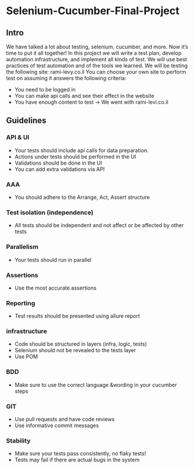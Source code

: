 # Selenium-Cucumber-Final-Project
## Intro
We have talked a lot about testing, selenium, cucumber, and more.
Now it’s time to put it all together!
In this project we will write a test plan, develop automation infrastructure, and implement all kinds of test.
We will use best practices of test automation and of the tools we learned.
We will be testing the following site:
rami-levy.co.il
You can choose your own site to perform test on assuming it answers the following criteria:
* You need to be logged in
* You can make api calls and see their effect in the website
* You have enough content to test
-> We went with rami-levi.co.il

## Guidelines
### API & UI
* Your tests should include api calls for data preparation.
* Actions under tests should be performed in the UI
* Validations should be done in the UI
* You can add extra validations via API

### AAA
* You should adhere to the Arrange, Act, Assert structure

### Test isolation (independence)
* All tests should be independent and not affect or be affected by other tests

### Parallelism
* Your tests should run in parallel

### Assertions
* Use the most accurate assertions

### Reporting
* Test results should be presented using allure report
  
### infrastructure
* Code should be structured in layers (infra, logic, tests)
* Selenium should not be revealed to the tests layer
* Use POM

### BDD
* Make sure to use the correct language &wording in your cucumber steps

### GIT
* Use pull requests and have code reviews
* Use informative commit messages

### Stability
* Make sure your tests pass consistently, no flaky tests!
* Tests may fail if there are actual bugs in the system
